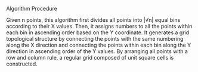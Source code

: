 

Algorithm Procedure

Given n points, this algorithm first divides all points into |√n| equal bins according to their X values. Then, it assigns numbers to all the points within each bin in ascending order based on the Y coordinate. It generates a grid topological structure by connecting the points with the same numbering along the X direction and connecting the points within each bin along the Y direction in ascending order of the Y values. By arranging all points with a row and column rule, a regular grid composed of unit square cells is constructed.
